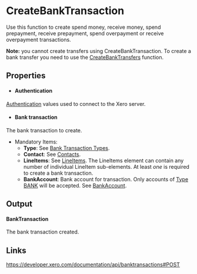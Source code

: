 CreateBankTransaction
============

Use this function to create spend money, receive money, spend prepayment, receive prepayment, spend overpayment or receive overpayment transactions.

**Note:** you cannot create transfers using CreateBankTransaction. To create a bank transfer you need to use the [CreateBankTransfers](../../BankTransfer/CreateBankTransfer/Index.md) function.

Properties
----------

- #### Authentication
[Authentication](../../../Common/Authentication/Index.md) values used to connect to the Xero server.
- #### Bank transaction
The bank transaction to create.
  - Mandatory Items:
      - **Type**: See [Bank Transaction Types](https://developer.xero.com/documentation/api/types#BankTransactionTypes).
      - **Contact**: See [Contacts](https://developer.xero.com/documentation/api/contacts#).
      - **LineItems**: See [LineItems](https://developer.xero.com/documentation/api/banktransactions#LineItemsPOST). The LineItems element can contain any number of individual LineItem sub-elements. At least *one* is required to create a bank transaction.
      - **BankAccount**: Bank account for transaction. Only accounts of [Type BANK](https://developer.xero.com/documentation/api/types#AccountTypes) will be accepted. See [BankAccount](https://developer.xero.com/documentation/api/contacts#).

Output
-----
#### BankTransaction
The bank transaction created.

Links
-----

https://developer.xero.com/documentation/api/banktransactions#POST